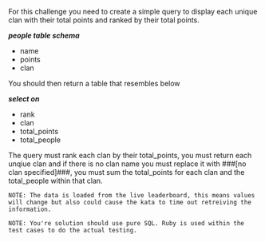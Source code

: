 For this challenge you need to create a simple query to display each unique clan with their total points and ranked by their total points.

***people table schema***

- name
- points
- clan

You should then return a table that resembles below

***select on***
- rank
- clan
- total_points
- total_people

The query must rank each clan by their total_points, you must return each unqiue clan and if there is no clan name you must replace it with ###[no clan specified]###, you must sum the total_points for each clan and the total_people within that clan.

```
NOTE: The data is loaded from the live leaderboard, this means values will change but also could cause the kata to time out retreiving the information.
```

```
NOTE: You're solution should use pure SQL. Ruby is used within the test cases to do the actual testing.
```
